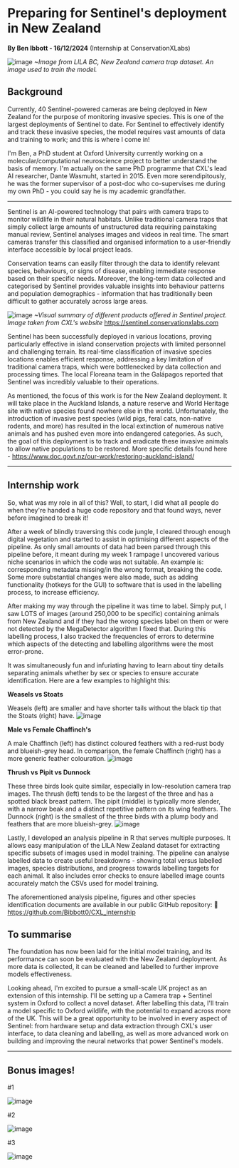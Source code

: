# Preparing for Sentinel's deployment in New Zealand

**By Ben Ibbott - 16/12/2024**
(Internship at ConservationXLabs)

![image](https://github.com/user-attachments/assets/39733f72-1050-4e9d-b896-4a66ee26ff80)
*~Image from LILA BC, New Zealand camera trap dataset. An image used to train the model.*

## Background
Currently, 40 Sentinel-powered cameras are being deployed in New Zealand for the purpose of monitoring invasive species. This is one of the largest deployments of Sentinel to date. For Sentinel to effectively identify and track these invasive species, the model requires vast amounts of data and training to work; and this is where I come in!

I'm Ben, a PhD student at Oxford University currently working on a molecular/computational neuroscience project to better understand the basis of memory. I'm actually on the same PhD programme that CXL's lead AI researcher, Dante Wasmuht, started in 2015. Even more serendipitously, he was the former supervisor of a post-doc who co-supervises me during my own PhD - you could say he is my academic grandfather.

---

Sentinel is an AI-powered technology that pairs with camera traps to monitor wildlife in their natural habitats. Unlike traditional camera traps that simply collect large amounts of unstructured data requiring painstaking manual review, Sentinel analyses images and videos in real time. The smart cameras transfer this classified and organised information to a user-friendly interface accessible by local project leads.

Conservation teams can easily filter through the data to identify relevant species, behaviours, or signs of disease, enabling immediate response based on their specific needs. Moreover, the long-term data collected and categorised by Sentinel provides valuable insights into behaviour patterns and population demographics - information that has traditionally been difficult to gather accurately across large areas.

![image](https://github.com/user-attachments/assets/e57287cc-aa18-472c-9f05-b7f855362d18)
*~Visual summary of different products offered in Sentinel project. Image taken from CXL's website*
	https://sentinel.conservationxlabs.com

Sentinel has been successfully deployed in various locations, proving particularly effective in island conservation projects with limited personnel and challenging terrain. Its real-time classification of invasive species locations enables efficient response, addressing a key limitation of traditional camera traps, which were bottlenecked by data collection and processing times. The local Floreana team in the Galápagos reported that Sentinel was incredibly valuable to their operations.

As mentioned, the focus of this work is for the New Zealand deployment. It will take place in the Auckland Islands, a nature reserve and World Heritage site with native species found nowhere else in the world. Unfortunately, the introduction of invasive pest species (wild pigs, feral cats, non-native rodents, and more) has resulted in the local extinction of numerous native animals and has pushed even more into endangered categories. As such, the goal of this deployment is to track and eradicate these invasive animals to allow native populations to be restored.
	More specific details found here - https://www.doc.govt.nz/our-work/restoring-auckland-island/

 ---

## Internship work
So, what was my role in all of this? Well, to start, I did what all people do when they're handed a huge code repository and that found ways, never before imagined to break it! 

After a week of blindly traversing this code jungle, I cleared through enough digital vegetation and started to assist in optimising different aspects of the pipeline. As only small amounts of data had been parsed through this pipeline before, it meant during my week 1 rampage I uncovered various niche scenarios in which the code was not suitable. An example is: corresponding metadata missing/in the wrong format, breaking the code. Some more substantial changes were also made, such as adding functionality (hotkeys for the GUI) to software that is used in the labelling process, to increase efficiency.

After making my way through the pipeline it was time to label. Simply put, I saw LOTS  of images (around 250,000 to be specific) containing animals from New Zealand and if they had the wrong species label on them or were not detected by the MegaDetector algorithm I fixed that. During this labelling process, I also tracked the frequencies of errors to determine which aspects of the detecting and labelling algorithms were the most error-prone.

It was simultaneously fun and infuriating having to learn about tiny details separating animals whether by sex or species to ensure accurate identification. Here are a few examples to highlight this:

**Weasels vs Stoats**

Weasels (left) are smaller and have shorter tails without the black tip that the Stoats (right) have. 
![image](https://github.com/user-attachments/assets/d2b3961d-8f26-4080-9797-783a005bb0cb)

**Male vs Female Chaffinch's**

A male Chaffinch (left) has distinct coloured feathers with a red-rust body and blueish-grey head. In comparison, the female Chaffinch (right) has a more generic feather colouration.
![image](https://github.com/user-attachments/assets/5356b4e2-1f5c-4108-aba6-56cb4198d2a0)

**Thrush vs Pipit vs Dunnock**

These three birds look quite similar, especially in low-resolution camera trap images. The thrush (left) tends to be the largest of the three and has a spotted black breast pattern. The pipit (middle) is typically more slender, with a narrow beak and a distinct repetitive pattern on its wing feathers. The Dunnock (right) is the smallest of the three birds with a plump body and feathers that are more blueish-grey.
![image](https://github.com/user-attachments/assets/e33f199a-7c71-45bc-9dfd-4e363d81b3cc)


Lastly, I developed an analysis pipeline in R that serves multiple purposes. It allows easy manipulation of the LILA New Zealand dataset for extracting specific subsets of images used in model training. The pipeline can analyse labelled data to create useful breakdowns - showing total versus labelled images, species distributions, and progress towards labelling targets for each animal. It also includes error checks to ensure labelled image counts accurately match the CSVs used for model training.

The aforementioned analysis pipeline, figures and other species identification documents are available in our public GitHub repository: 🔗 https://github.com/Bibbott0/CXL_internship

## To summarise
The foundation has now been laid for the initial model training, and its performance can soon be evaluated with the New Zealand deployment. As more data is collected, it can be cleaned and labelled to further improve models effectiveness.

Looking ahead, I'm excited to pursue a small-scale UK project as an extension of this internship. I'll be setting up a Camera trap + Sentinel system in Oxford to collect a novel dataset. After labelling this data, I'll train a model specific to Oxford wildlife, with the potential to expand across more of the UK. This will be a great opportunity to be involved in every aspect of Sentinel: from hardware setup and data extraction through CXL's user interface, to data cleaning and labelling, as well as more advanced work on building and improving the neural networks that power Sentinel's models.

---

## Bonus images!
#1

![image](https://github.com/user-attachments/assets/e554e993-8730-4845-94ac-7111d2143763)

#2 

![image](https://github.com/user-attachments/assets/9bebc811-bf81-4730-8fc5-bece5a761a6e)

#3 

![image](https://github.com/user-attachments/assets/613f81f0-d2c5-4b0e-b08f-edeb1b966e1b)





